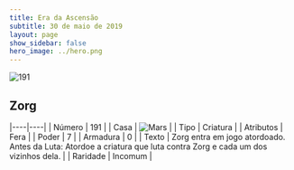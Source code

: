 ```yaml
---
title: Era da Ascensão
subtitle: 30 de maio de 2019
layout: page
show_sidebar: false
hero_image: ../hero.png
---
```


![191](https://cdn.keyforgegame.com/media/card_front/pt/435_191_MV94PQQQG52F_pt.png)

## Zorg

|----|----|
| Número | 191 |
| Casa | ![Mars](https://archonarcana.com/images/thumb/d/de/Mars.png/22px-Mars.png "Marte") |
| Tipo | Criatura |
| Atributos | Fera |
| Poder | 7 |
| Armadura | 0 |
| Texto | Zorg entra em jogo atordoado. Antes da Luta: Atordoe a criatura que luta contra Zorg e cada um dos vizinhos dela. |
| Raridade | Incomum |
